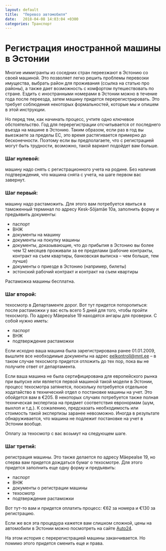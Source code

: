 ```yaml
---
layout: default
title:  "Перевоз автомобиля"
date:   2018-04-08 14:03:04 +0300
categories: Транспорт
---
```

# Регистрация иностранной машины в Эстонии

Многие иммигранты из соседних стран переезжают в Эстонию со своей машиной. Это позволяет легко решить проблемы перевозки имущества, выбрать район для проживания (ссылка на статью про районы), а также дает возможность с комфортом путешествовать по стране. Ездить с иностранными номерами в Эстонии можно в течение года после переезда, затем машину придется перерегистрировать. Это требует соблюдения некоторых формальностей, которые мы и опишем в этой инструкции.

Но перед тем, как начинать процесс, учтите одно ключевое обстоятельство. Год для перерегистрации отсчитывается от последнего въезда на машине в Эстонию. Таким образом, если раз в год вы выезжаете за пределы ЕС, это время растягивается примерно до бесконечности. Поэтому если вы предполагаете, что с регистрацией могут быть трудности, возможно, такой вариант подойдет вам больше.

### Шаг нулевой:

машину надо снять с регистрационного учета на родине. Без наличия подтверждения, что машина снята с учета, на шаге первом вас завернут.

### Шаг первый:
машину надо растаможить. Для этого вам потребуется явиться в таможенный терминал по адресу Kesk-Sõjamäe 10a, заполнить форму и предъявить документы:

* паспорт
* ВНЖ
* документы на машину
* документы на покупку машины
* документы, доказывающие, что до прибытия в Эстонию вы более чем 12 месяцев проживали за ее пределами (рабочие контракты, контракт на съем квартиры, банковская выписка – чем больше, тем лучше)
* документы о приезде в Эстонию (например, билеты)
* эстонский рабочий контракт и контракт на съем квартиры

Растаможка машины бесплатна.

### Шаг второй:
техосмотр в Департаменте дорог. Вот тут придется поторопиться: после растаможки у вас есть всего 5 дней для того, чтобы пройти техосмотр. По адресу Mäepealse 19 находятся ангары для проверки. С собой нужно иметь:

* паспорт
* ВНЖ
* подтверждение растаможки

Если исходно ваша машина была зарегистрирована ранее 01.01.2009, вышлите все необходимые документы на адрес eelkontroll@mnt.ee – в таком случае техосмотр придется отложить до тех пор, пока вы не получите ответ от департамента.

Если ваша машина не была сертифицирована для европейского рынка при выпуске или является первой машиной такой модели в Эстонии, процесс техосмотра затянется, поскольку потребуется отдельное ходатайство в технический отдел о постановке машины на учет. Это обойдется вам в €205. В некоторых случаях потребуется также полная техническая экспертиза на предмет соответствия евронормам (шум, выхлоп и т.д.). К сожалению, предсказать необходимость или стоимость такой экспертизы заранее невозможно. Иногда в результате обнаруживается, что машина не подлежит постановке на учет в Эстонии вообще.

Оплату за техосмотр с вас возьмут на следующем шаге.

### Шаг третий:
регистрация машины. Это также делается по адресу Mäepealse 19, но сперва вам придется дождаться бумаг о техосмотре. Для этого придется заполнить еще одну форму и предъявить:

* паспорт
* ВНЖ
* документы о регистрации машины
* техосмотр
* подтверждение растаможки

Вот тут-то вам и придется оплатить процесс: €62 за номера и €130 за регистрацию.

Если же вся эта процедура кажется вам слишком сложной, цены на автомобили в Эстонии можно посмотреть на сайте [Auto24](auto24.ee).

На этом история с перерегистрацией машины заканчивается. Но помимо этого придется сменить еще и права.


